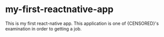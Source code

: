 # my-first-reactnative-app
This is my first react-native app.
This application is one of {CENSORED}'s examination in order to getting a job.
